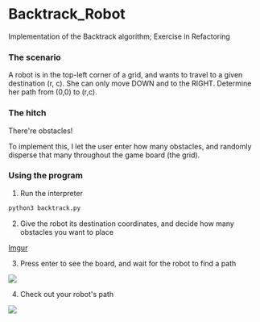 # Backtrack_Robot
Implementation of the Backtrack algorithm; Exercise in Refactoring

### The scenario

A robot is in the top-left corner of a grid, and wants to travel to a given destination (r, c).
She can only move DOWN and to the RIGHT. Determine her path from (0,0) to (r,c).

### The hitch

There're obstacles!

To implement this, I let the user enter how many obstacles, and randomly disperse that many throughout the game board (the grid).

### Using the program

1. Run the interpreter

```bash
python3 backtrack.py
```

2. Give the robot its destination coordinates, and decide how many obstacles you want to place

[Imgur](http://i.imgur.com/SVmF7zs.png)

3. Press enter to see the board, and wait for the robot to find a path

<img src=http://imgur.com/jpsqRNp.png>

4. Check out your robot's path

<img src=http://imgur.com/uzFHErd>

